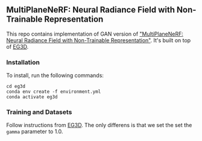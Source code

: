 ## MultiPlaneNeRF: Neural Radiance Field with Non-Trainable Representation

This repo contains implementation of GAN version of ["MultiPlaneNeRF: Neural Radiance Field with Non-Trainable Representation"](https://arxiv.org/pdf/2305.10579.pdf). It's built on top of [EG3D](https://github.com/NVlabs/eg3d).

### Installation
To install, run the following commands:
```
cd eg3d
conda env create -f environment.yml
conda activate eg3d
```

### Training and Datasets

Follow instructions from [EG3D](https://github.com/NVlabs/eg3d). 
The only differens is that we set the set the `gamma` parameter to 1.0.
